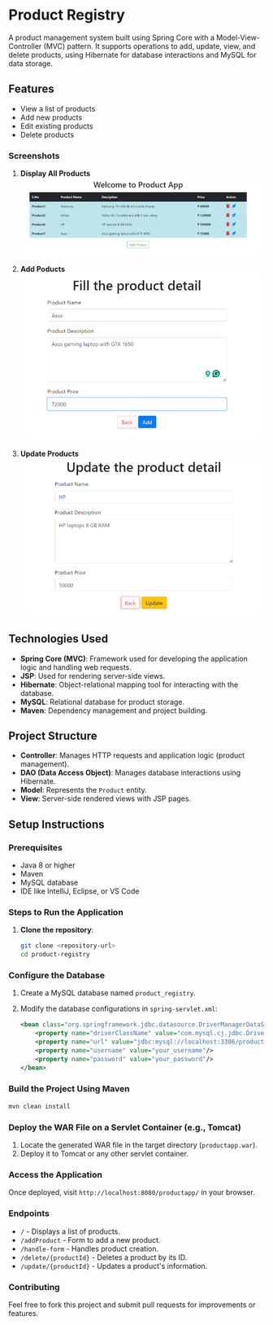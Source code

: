 # Product Registry

A product management system built using Spring Core with a Model-View-Controller (MVC) pattern. It supports operations to add, update, view, and delete products, using Hibernate for database interactions and MySQL for data storage.

## Features

- View a list of products
- Add new products
- Edit existing products
- Delete products

### Screenshots

1. **Display All Products**  
   ![Display all products](UI_pics/Display_products.png)

2. **Add Poducts**  
   ![Add Poducts](UI_pics/Add_product_form.png)

3. **Update Products**  
   ![Update Products](UI_pics/Update_products.png)

## Technologies Used

- **Spring Core (MVC)**: Framework used for developing the application logic and handling web requests.
- **JSP**: Used for rendering server-side views.
- **Hibernate**: Object-relational mapping tool for interacting with the database.
- **MySQL**: Relational database for product storage.
- **Maven**: Dependency management and project building.

## Project Structure

- **Controller**: Manages HTTP requests and application logic (product management).
- **DAO (Data Access Object)**: Manages database interactions using Hibernate.
- **Model**: Represents the `Product` entity.
- **View**: Server-side rendered views with JSP pages.

## Setup Instructions

### Prerequisites

- Java 8 or higher
- Maven
- MySQL database
- IDE like IntelliJ, Eclipse, or VS Code

### Steps to Run the Application

1. **Clone the repository**:
   ```bash
   git clone <repository-url>
   cd product-registry

### Configure the Database
1. Create a MySQL database named `product_registry`.
2. Modify the database configurations in `spring-servlet.xml`:

    ```xml
    <bean class="org.springframework.jdbc.datasource.DriverManagerDataSource" name="ds">
        <property name="driverClassName" value="com.mysql.cj.jdbc.Driver"/>
        <property name="url" value="jdbc:mysql://localhost:3306/product_registry"/>
        <property name="username" value="your_username"/>
        <property name="password" value="your_password"/>
    </bean>
    ```

### Build the Project Using Maven
 ```bash
 mvn clean install
 ```

### Deploy the WAR File on a Servlet Container (e.g., Tomcat)

1. Locate the generated WAR file in the target directory (`productapp.war`).
2. Deploy it to Tomcat or any other servlet container.

### Access the Application

Once deployed, visit `http://localhost:8080/productapp/` in your browser.

### Endpoints
- `/` - Displays a list of products.
- `/addProduct` - Form to add a new product.
- `/handle-form` - Handles product creation.
- `/delete/{productId}` - Deletes a product by its ID.
- `/update/{productId}` - Updates a product's information.

### Contributing
Feel free to fork this project and submit pull requests for improvements or features.
